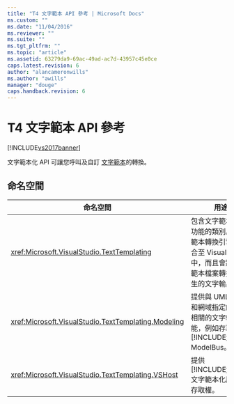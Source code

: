 ```yaml
---
title: "T4 文字範本 API 參考 | Microsoft Docs"
ms.custom: ""
ms.date: "11/04/2016"
ms.reviewer: ""
ms.suite: ""
ms.tgt_pltfrm: ""
ms.topic: "article"
ms.assetid: 63279da9-69ac-49ad-ac7d-43957c45e0ce
caps.latest.revision: 6
author: "alancameronwills"
ms.author: "awills"
manager: "douge"
caps.handback.revision: 6
---
```

# T4 文字範本 API 參考
[!INCLUDE[vs2017banner](../code-quality/includes/vs2017banner.md)]

文字範本化 API 可讓您呼叫及自訂 [文字範本](../modeling/code-generation-and-t4-text-templates.md)的轉換。  
  
## 命名空間  
  
|命名空間|用途|  
|----------|--------|  
|<xref:Microsoft.VisualStudio.TextTemplating>|包含文字範本轉換功能的類別。  文字範本轉換引擎已整合至 Visual Studio 中，而且會將文字範本檔案轉換為產生的文字輸出檔。|  
|<xref:Microsoft.VisualStudio.TextTemplating.Modeling>|提供與 UML 模型和網域指定的語言相關的文字轉換功能，例如存取 [!INCLUDE[vsprvs](../code-quality/includes/vsprvs_md.md)] ModelBus。|  
|<xref:Microsoft.VisualStudio.TextTemplating.VSHost>|提供 [!INCLUDE[vsprvs](../code-quality/includes/vsprvs_md.md)] 文字範本化服務的存取權。|